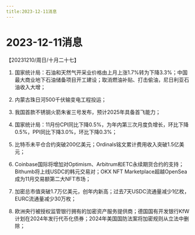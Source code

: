 ```yaml
---
title:2023-12-11消息
---
```

# 2023-12-11消息
【20231210/周日/十月二十七】
1. 国家统计局：石油和天然气开采业价格由上月上涨1.7%转为下降3.3%；中国最大商业地下石油储备项目开工建设；取消燃油补贴、打击偷油，尼日利亚石油收入大增；

2. 内蒙古珠日河500千伏输变电工程投运；

3. 我国首款不锈钢火箭朱雀三号发布，预计2025年具备首飞能力；

4. 国家统计局：11月份CPI同比下降0.5%，为年内第三次月度负增长，环比下降0.5%，PPI同比下降3.0%，环比下降0.3%；

5. 比特币未平仓合约突破200亿美元；Ordinals铭文累计费用收入突破1.5亿美元；

6. Coinbase国际将增加对Optimism、Arbitrum和ETC永续期货合约的支持；Bithumb将上线USDC的韩元交易对；OKX NFT Marketplace超越OpenSea成为11月交易额第二大NFT市场；

7. 加密总市值突破1.7万亿美元，创年内新高；过去7天USDC流通量减少1亿枚，EURC流通量减少30万枚；

8. 欧洲央行被授权监管银行拥有的加密资产服务提供商；德国国有开发银行KfW计划在2024年发行代币化债券；2024年美国国防法案将加密规则从立法中删除；